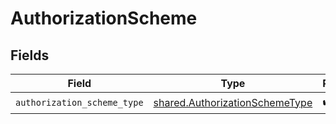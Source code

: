 # AuthorizationScheme


## Fields

| Field                                                                            | Type                                                                             | Required                                                                         | Description                                                                      |
| -------------------------------------------------------------------------------- | -------------------------------------------------------------------------------- | -------------------------------------------------------------------------------- | -------------------------------------------------------------------------------- |
| `authorization_scheme_type`                                                      | [shared.AuthorizationSchemeType](../../models/shared/authorizationschemetype.md) | :heavy_check_mark:                                                               | N/A                                                                              |